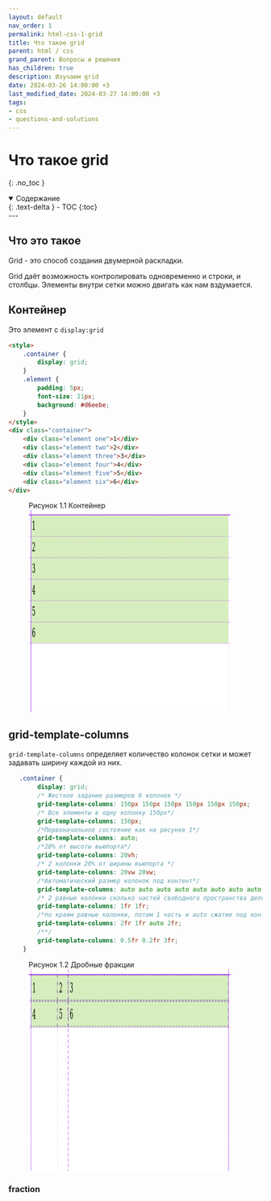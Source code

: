 ```yaml
---
layout: default
nav_order: 1
permalink: html-css-1-grid
title: Что такое grid
parent: html / css
grand_parent: Вопросы и решения
has_children: true
description: Изучаем grid
date: 2024-03-26 14:00:00 +3
last_modified_date: 2024-03-27 14:00:00 +3
tags:
- css
- questions-and-solutions
---
```


# Что такое grid
{: .no_toc }

<details open markdown="block">
  <summary>
    Содержание
  </summary>
  {: .text-delta }
- TOC
{:toc}
</details>
---

## Что это такое

Grid - это способ создания двумерной раскладки.

Grid даёт возможность контролировать одновременно и строки, и столбцы. 
Элементы внутри сетки можно двигать как нам вздумается.

## Контейнер

Это элемент с `display:grid`

````html
<style>
    .container {
        display: grid;
    }
    .element {
        padding: 5px;
        font-size: 21px;
        background: #d6eebe;
    }
</style>
<div class="container">
    <div class="element one">1</div>
    <div class="element two">2</div>
    <div class="element three">3</div>
    <div class="element four">4</div>
    <div class="element five">5</div>
    <div class="element six">6</div>
</div>
````

<figure>
<figcaption>Рисунок 1.1 Контейнер </figcaption>
  <img src="/assets/images/questions/html-css/1/1.1.png" alt="reset"  data-action="zoom" width="400" height="400">
</figure>

## grid-template-columns

`grid-template-columns` определяет количество колонок сетки и может задавать ширину каждой из них.

````css
   .container {
        display: grid;
        /* Жесткое задание размеров 6 колонок */
        grid-template-columns: 150px 150px 150px 150px 150px 150px;
        /* Все элементы в одну колонку 150px*/
        grid-template-columns: 150px;
        /*Первоначальное состояние как на рисунке 1*/
        grid-template-columns: auto;
        /*20% от высоты вьюпорта*/ 
        grid-template-columns: 20vh;
        /* 2 колонки 20% от ширины вьюпорта */
        grid-template-columns: 20vw 20vw;
        /*Автоматический размер колонок под контент*/
        grid-template-columns: auto auto auto auto auto auto auto auto;
        /* 2 равные колонки сколько частей свободного пространства делят колонки*/
        grid-template-columns: 1fr 1fr;
        /*по краям равные колонки, потом 1 часть и auto сжатие под контент*/
        grid-template-columns: 2fr 1fr auto 2fr;
        /**/
        grid-template-columns: 0.5fr 0.2fr 3fr;
    }
````

<figure>
<figcaption>Рисунок 1.2 Дробные фракции</figcaption>
  <img src="/assets/images/questions/html-css/1/1.2.png" alt="reset"  data-action="zoom" width="400" height="400">
</figure>


### fraction






